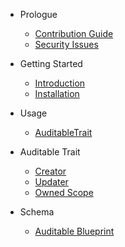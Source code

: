 - Prologue
    - [Contribution Guide](/docs/{{package}}/{{version}}/contributing)
    - [Security Issues](/docs/{{package}}/{{version}}/security)

- Getting Started
    - [Introduction](/docs/{{package}}/{{version}}/introduction)
    - [Installation](/docs/{{package}}/{{version}}/installation)

- Usage
    - [AuditableTrait](/docs/{{package}}/{{version}}/usage)

- Auditable Trait
    - [Creator](/docs/{{package}}/{{version}}/auditable-trait#creator)
    - [Updater](/docs/{{package}}/{{version}}/auditable-trait#updater)
    - [Owned Scope](/docs/{{package}}/{{version}}/auditable-trait#owned)

- Schema
    - [Auditable Blueprint](/docs/{{package}}/{{version}}/blueprint)